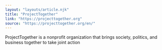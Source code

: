 ```yaml
---
layout: "layouts/article.njk"
title: "ProjectTogether"
link: "https://projecttogether.org"
source: "https://projecttogether.org/en/"
---
```


ProjectTogether is a nonprofit organization that brings society, politics, and business together to take joint action